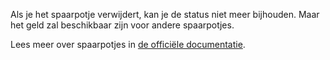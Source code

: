 Als je het spaarpotje verwijdert, kan je de status niet meer bijhouden. Maar het geld zal beschikbaar zijn voor andere spaarpotjes.

Lees meer over spaarpotjes in [de officiële documentatie](https://firefly-iii.readthedocs.io/en/latest/advanced/piggies.html).